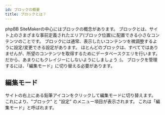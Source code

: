 ```yaml
---
id: ブロックの概要
title: ブロックとは？
---
```


phpBB SiteMakerの中心にはブロックの概念があります。 ブロックとは、サイト上のさまざまな事前定義されたエリア(ブロック位置)に配置できる小さなコンテンツのことです。 ブロックには通常、表示したいコンテンツを微調整するように設定/変更できる設定があります。 ほとんどのブロックは、すべてではありませんが、所望のコンテンツを取得するためにデータベースクエリを行います。 だから、あまりにもクレイジーにしないようにしましょう :)。 ブロックを管理するには、「編集モード」に切り替える必要があります。

## 編集モード

サイトの右上にある鉛筆アイコンをクリックして編集モードに切り替えます。 これにより、"ブロック" と "設定" のメニュー項目が表示されます。 これは「編集モード」と呼ばれます。